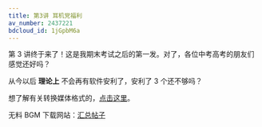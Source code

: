 ```yaml
---
title: 第3讲 耳机党福利
av_number: 2437221
bdcloud_id: 1jGpbM6a
---
```


第 3 讲终于来了！这是我期末考试之后的第一发。对了，各位中考高考的朋友们感觉还好吗？

从今以后 **理论上** 不会再有软件安利了，安利了 3 个还不够吗？

想了解有关转换媒体格式的，[点击这里](ffmpeg.html)。

无料 BGM 下载网站：[汇总帖子](http://tieba.baidu.com/p/3242721650)
